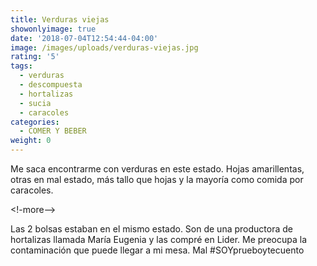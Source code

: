 ```yaml
---
title: Verduras viejas
showonlyimage: true
date: '2018-07-04T12:54:44-04:00'
image: /images/uploads/verduras-viejas.jpg
rating: '5'
tags:
  - verduras
  - descompuesta
  - hortalizas
  - sucia
  - caracoles
categories:
  - COMER Y BEBER
weight: 0
---
```

Me saca encontrarme con verduras en este estado. Hojas amarillentas, otras en mal estado, más tallo que hojas y la mayoría como comida por caracoles.

 <!-more-->

Las 2 bolsas estaban en el mismo estado. Son de una productora de hortalizas llamada María Eugenia y las compré en Lider. Me preocupa la contaminación que puede llegar a mi mesa. Mal #SOYprueboytecuento
